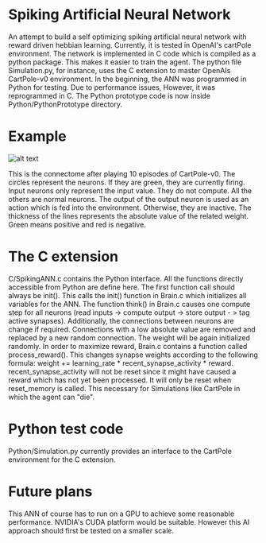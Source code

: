 # Spiking Artificial Neural Network

An attempt to build a self optimizing spiking artificial neural network with reward driven hebbian learning. Currently, it is tested in OpenAI's cartPole environment. The network is implemented in C code which is compiled as a python package. This makes it easier to train the agent. The python file Simulation.py, for instance, uses the C extension to master OpenAIs CartPole-v0 environment. In the beginning, the ANN was programmed in Python for testing. Due to performance issues, However, it was reprogrammed in C. The Python prototype code is now inside Python/PythonPrototype directory.

# Example
![alt text](https://github.com/AlexanderKoch-Koch/EvolvingANN/blob/master/Example_Connectome.png "example connectome")

This is the connectome after playing 10 episodes of CartPole-v0. The circles represent the neurons. If they are green, they are currently firing. Input neurons only represent the input value. They do not compute. All the others are normal neurons. The output of the output neuron is used as an action which is fed into the environment. Otherwise, they are inactive. The thickness of the lines represents the absolute value of the related weight. Green means positive and red is negative.

# The C extension
C/SpikingANN.c contains the Python interface. All the functions directly accessible from Python are define here. The first function call should always be init(). This calls the init() function in Brain.c which initializes all variables for the ANN.
The function think() in Brain.c causes one compute step for all neurons (read inputs -> compute output -> store output - > tag active synapses). Additionally, the connections between neurons are change if required. Connections with a low absolute value are removed and replaced by a new random connection. The weight will be again initialized randomly.
In order to maximize reward, Brain.c contains a function called process_reward(). This changes synapse weights according to the following formula: weight += learning_rate * recent_synapse_activity * reward. recent_synapse_activity will not be reset since it might have caused a reward which has not yet been processed. It will only be reset when reset_memory is called. This necessary for Simulations like CartPole in which the agent can "die".

# Python test code
Python/Simulation.py currently provides an interface to the CartPole environment for the C extension.

# Future plans
This ANN of course has to run on a GPU to achieve some reasonable performance. NVIDIA's CUDA platform would be suitable. However this AI approach should first be tested on a smaller scale.
